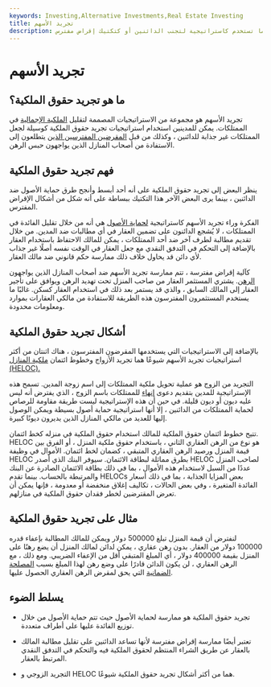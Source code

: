 ```yaml
---
keywords: Investing,Alternative Investments,Real Estate Investing
title: تجريد الأسهم
description: تجريد حقوق الملكية هو عملية تقليل حقوق الملكية في الممتلكات ، وغالبًا ما تستخدم كاستراتيجية لتجنب الدائنين أو كتكتيك إقراض مفترس.
---
```


# تجريد الأسهم
## ما هو تجريد حقوق الملكية؟

تجريد الأسهم هو مجموعة من الاستراتيجيات المصممة لتقليل [الملكية الإجمالية](/equity) في الممتلكات. يمكن للمدينين استخدام استراتيجيات تجريد حقوق الملكية كوسيلة لجعل الممتلكات غير جذابة للدائنين ، وكذلك من قبل [المقرضين المفترسين الذين](/predatory_lending) يتطلعون إلى الاستفادة من أصحاب المنازل الذين يواجهون حبس الرهن.

## فهم تجريد حقوق الملكية

ينظر البعض إلى تجريد حقوق الملكية على أنه أحد أبسط وأنجح طرق حماية الأصول ضد الدائنين ، بينما يرى البعض الآخر هذا التكتيك ببساطة على أنه شكل من أشكال الإقراض المفترس.

الفكرة وراء تجريد الأسهم كاستراتيجية [لحماية الأصول](/asset-protection) هي أنه من خلال تقليل الفائدة في الممتلكات ، لا يُشجع الدائنون على تضمين العقار في أي مطالبات ضد المدين. من خلال تقديم مطالبة لطرف آخر ضد أحد الممتلكات ، يمكن للمالك الاحتفاظ باستخدام العقار بالإضافة إلى التحكم في التدفق النقدي مع جعل العقار في الوقت نفسه أصلًا غير جذاب لأي دائن قد يحاول خلاف ذلك ممارسة حكم قانوني ضد مالك العقار.

كآلية إقراض مفترسة ، تتم ممارسة تجريد الأسهم ضد أصحاب المنازل الذين يواجهون [الرهن](/foreclosure). يشتري المستثمر العقار من صاحب المنزل تحت تهديد الرهن ويوافق على تأجير العقار إلى المالك السابق ، والذي قد يستمر بعد ذلك في استخدام العقار كسكن. غالبًا ما يستخدم المستثمرون المفترسون هذه الطريقة للاستفادة من مالكي العقارات بموارد ومعلومات محدودة.

## أشكال تجريد حقوق الملكية

بالإضافة إلى الاستراتيجيات التي يستخدمها المقرضون المفترسون ، هناك اثنتان من أكثر استراتيجيات تجريد الأسهم شيوعًا هما تجريد الأزواج وخطوط ائتمان [ملكية المنازل (HELOC).](/home_equity)

التجريد من الزوج هو عملية تحويل ملكية الممتلكات إلى اسم زوجة المدين. تسمح هذه الإستراتيجية للمدين بتقديم دعوى [إنهاء](/quitclaimdeed) للممتلكات باسم الزوج ، الذي يفترض أنه ليس عليه ديون أو ديون قليلة. في حين أن هذه الإستراتيجية ليست طريقة مقاومة للرصاص لحماية الممتلكات من الدائنين ، إلا أنها استراتيجية حماية أصول بسيطة ويمكن الوصول إليها للعديد من مالكي المنازل الذين يديرون ديونًا كبيرة.

تتيح خطوط ائتمان حقوق الملكية للمالك استخدام حقوق الملكية في منزله كخط ائتمان. HELOC هو نوع من الرهن العقاري الثاني ، باستخدام حقوق ملكية المنزل ، أو الفرق بين قيمة المنزل ورصيد الرهن العقاري المتبقي ، كضمان لخط ائتمان. الأموال في وظيفة HELOC بطرق مماثلة لبطاقة الائتمان. سيوفر البنك الذي أصدر HELOC لصاحب المنزل عددًا من السبل لاستخدام هذه الأموال ، بما في ذلك بطاقة الائتمان الصادرة عن البنك والمرتبطة بالحساب. بينما تقدم HELOCs بعض المزايا الجذابة ، بما في ذلك أسعار الفائدة المتغيرة ، وفي بعض الحالات ، تكاليف إغلاق منخفضة أو معدومة ، فإنها يمكن أن تعرض المقترضين لخطر فقدان حقوق الملكية في منازلهم.

## مثال على تجريد حقوق الملكية

لنفترض أن قيمة المنزل تبلغ 500000 دولار ويمكن للمالك المطالبة بإعفاء قدره 100000 دولار من العقار. بدون رهن عقاري ، يمكن لدائن لمالك المنزل أن يضع رهنًا على المنزل بقيمة 400000 دولار ، أي المبلغ المتبقي أقل من الإعفاء الضريبي. ومع ذلك ، مع الرهن العقاري ، لن يكون الدائن قادرًا على وضع رهن لهذا المبلغ بسبب [المصلحة الضمانية](/security-interest) التي يحق لمقرض الرهن العقاري الحصول عليها.

## يسلط الضوء

- تجريد حقوق الملكية هو ممارسة لحماية الأصول حيث تتم حماية الأصول من خلال توزيع الفائدة عليها على أطراف متعددة.

- تعتبر أيضًا ممارسة إقراض مفترسة لأنها تساعد الدائنين على تقليل مطالبة المالك بالعقار عن طريق الشراء المنتظم لحقوق الملكية فيه والتحكم في التدفق النقدي المرتبط بالعقار.

- التجريد الزوجي و HELOC هما من أكثر أشكال تجريد حقوق الملكية شيوعًا.

